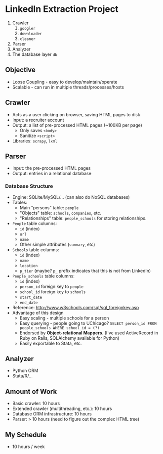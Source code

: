 # LinkedIn Extraction Project

1. Crawler
   1. `googler`
   2. `downloader`
   3. `cleaner`
2. Parser
3. Analyzer
4. The database layer `db`

## Objective

- Loose Coupling - easy to develop/maintain/operate
- Scalable - can run in multiple threads/processes/hosts

## Crawler

- Acts as a user clicking on browser, saving HTML pages to disk
- Input: a recruiter account
- Output: a list of pre-processed HTML pages (~100KB per page)
  - Only saves `<body>`
  - Sanitize `<script>`
- Libraries: `scrapy`,  `lxml`

## Parser

- Input: the pre-processed HTML pages
- Output: entries in a relational database

### Database Structure

- Engine: SQLite/MySQL/… (can also do NoSQL databases)
- Tables:
  - Main "persons" table: `people`
  - "Objects" table: `schools`, `companies`, etc.
  - "Relationships" table: `people_schools` for storing relationships.
- `People` table columns:
  - `id` (index)
  - `url`
  - `name`
  - Other simple attributes (`summary`, etc)
- `Schools` table columns:
  - `id` (index)
  - `name`
  - `location`
  - `p_tier` (maybe? `p_` prefix indicates that this is not from LinkedIn)
- `People_schools` table columns:
  - `id` (index)
  - `person_id` foreign key to `people`
  - `school_id` foreign key to `schools`
  - `start_date`
  - `end_date`
- Reference: http://www.w3schools.com/sql/sql_foreignkey.asp
- Advantage of this design
  - Easy scaling - multiple schools for a person
  - Easy querying - people going to UChicago? `SELECT person_id FROM people_schools WHERE school_id = (?)`
  - Endorsed by **Object-relational Mappers**. (I've used ActiveRecord in Ruby on Rails, SQLAlchemy available for Python)
  - Easily exportable to Stata, etc.

## Analyzer

- Python ORM
- Stata/R/...

## Amount of Work

- Basic crawler: 10 hours
- Extended crawler (multithreading, etc.): 10 hours
- Database ORM infrastructure: 10 hours
- Parser: > 10 hours (need to figure out the complex HTML tree)

## My Schedule

- 10 hours / week
  
  ​